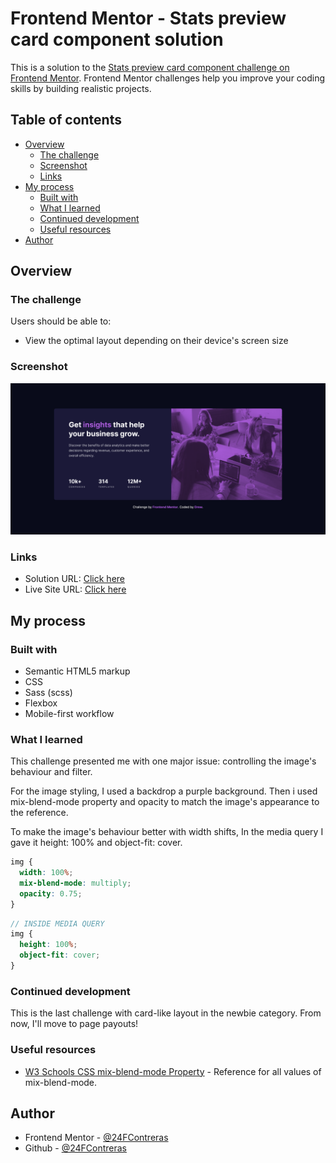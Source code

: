 # Frontend Mentor - Stats preview card component solution

This is a solution to the [Stats preview card component challenge on Frontend Mentor](https://www.frontendmentor.io/challenges/stats-preview-card-component-8JqbgoU62). Frontend Mentor challenges help you improve your coding skills by building realistic projects.

## Table of contents

- [Overview](#overview)
  - [The challenge](#the-challenge)
  - [Screenshot](#screenshot)
  - [Links](#links)
- [My process](#my-process)
  - [Built with](#built-with)
  - [What I learned](#what-i-learned)
  - [Continued development](#continued-development)
  - [Useful resources](#useful-resources)
- [Author](#author)

## Overview

### The challenge

Users should be able to:

- View the optimal layout depending on their device's screen size

### Screenshot

![](assets/img/screenshot.png)

### Links

- Solution URL: [Click here](https://github.com/24FContreras/FM-statsPreviewCardComponent)
- Live Site URL: [Click here](https://24FContreras.github.io/FM-statsPreviewCardComponent)

## My process

### Built with

- Semantic HTML5 markup
- CSS
- Sass (scss)
- Flexbox
- Mobile-first workflow

### What I learned

This challenge presented me with one major issue: controlling the image's behaviour and filter.

For the image styling, I used a backdrop a purple background. Then i used mix-blend-mode property and opacity to match the image's appearance to the reference.

To make the image's behaviour better with width shifts, In the media query I gave it height: 100% and object-fit: cover.

```scss
img {
  width: 100%;
  mix-blend-mode: multiply;
  opacity: 0.75;
}
```

```scss
// INSIDE MEDIA QUERY
img {
  height: 100%;
  object-fit: cover;
}
```

### Continued development

This is the last challenge with card-like layout in the newbie category. From now, I'll move to page payouts!

### Useful resources

- [W3 Schools CSS mix-blend-mode Property](https://www.w3schools.com/cssref/pr_mix-blend-mode.asp) - Reference for all values of mix-blend-mode.

## Author

- Frontend Mentor - [@24FContreras](https://www.frontendmentor.io/profile/24FContreras)
- Github - [@24FContreras](https://github.com/24FContreras)

